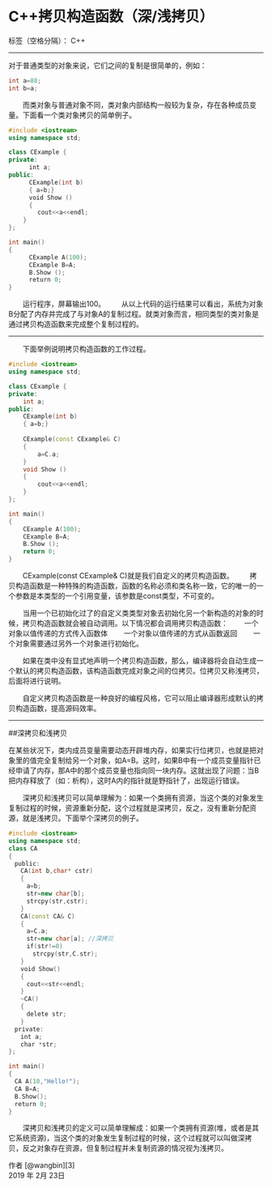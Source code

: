 ﻿# C++拷贝构造函数（深/浅拷贝）

标签（空格分隔）： C++

---

对于普通类型的对象来说，它们之间的复制是很简单的，例如：
```cpp
int a=88;
int b=a;
```

&emsp;&emsp;而类对象与普通对象不同，类对象内部结构一般较为复杂，存在各种成员变量。下面看一个类对象拷贝的简单例子。 
```cpp
#include <iostream>
using namespace std;

class CExample {
private:
    　int a;
public:
    　CExample(int b)
    　{ a=b;}
    　void Show ()
    　{
        cout<<a<<endl;
    }
};

int main()
{
    　CExample A(100);
    　CExample B=A;
    　B.Show ();
    　return 0;
} 
```
&emsp;&emsp;运行程序，屏幕输出100。
&emsp;&emsp;从以上代码的运行结果可以看出，系统为对象B分配了内存并完成了与对象A的复制过程。就类对象而言，相同类型的类对象是通过拷贝构造函数来完成整个复制过程的。


----------


&emsp;&emsp;下面举例说明拷贝构造函数的工作过程。
```cpp
#include <iostream>
using namespace std;

class CExample {
private:
    int a;
public:
    CExample(int b)
    { a=b;}
    
    CExample(const CExample& C)
    {
        a=C.a;
    }
    void Show ()
    {
        cout<<a<<endl;
    }
};

int main()
{
    CExample A(100);
    CExample B=A;
    B.Show ();
    return 0;
} 
```
&emsp;&emsp;CExample(const CExample& C)就是我们自定义的拷贝构造函数。
&emsp;&emsp;拷贝构造函数是一种特殊的构造函数，函数的名称必须和类名称一致，它的唯一的一个参数是本类型的一个引用变量，该参数是const类型，不可变的。

&emsp;&emsp;当用一个已初始化过了的自定义类类型对象去初始化另一个新构造的对象的时候，拷贝构造函数就会被自动调用。以下情况都会调用拷贝构造函数：
&emsp;&emsp;一个对象以值传递的方式传入函数体 
&emsp;&emsp;一个对象以值传递的方式从函数返回 
&emsp;&emsp;一个对象需要通过另外一个对象进行初始化。

&emsp;&emsp;如果在类中没有显式地声明一个拷贝构造函数，那么，编译器将会自动生成一个默认的拷贝构造函数，该构造函数完成对象之间的位拷贝。位拷贝又称浅拷贝，后面将进行说明。

&emsp;&emsp;自定义拷贝构造函数是一种良好的编程风格，它可以阻止编译器形成默认的拷贝构造函数，提高源码效率。


----------
##深拷贝和浅拷贝

在某些状况下，类内成员变量需要动态开辟堆内存，如果实行位拷贝，也就是把对象里的值完全复制给另一个对象，如A=B。这时，如果B中有一个成员变量指针已经申请了内存，那A中的那个成员变量也指向同一块内存。这就出现了问题：当B把内存释放了（如：析构），这时A内的指针就是野指针了，出现运行错误。

　　深拷贝和浅拷贝可以简单理解为：如果一个类拥有资源，当这个类的对象发生复制过程的时候，资源重新分配，这个过程就是深拷贝，反之，没有重新分配资源，就是浅拷贝。下面举个深拷贝的例子。
```cpp
#include <iostream>
using namespace std;
class CA
{
　public:
　　CA(int b,char* cstr)
　　{
　　　a=b;
　　　str=new char[b];
　　　strcpy(str,cstr);
　　}
　　CA(const CA& C)
　　{
　　　a=C.a;
　　　str=new char[a]; //深拷贝
　　　if(str!=0)
　　　　strcpy(str,C.str);
　　}
　　void Show()
　　{
　　　cout<<str<<endl;
　　}
　　~CA()
　　{
　　　delete str;
　　}
　private:
　　int a;
　　char *str;
};

int main()
{
　CA A(10,"Hello!");
　CA B=A;
　B.Show();
　return 0;
} 

```

&emsp;&emsp;深拷贝和浅拷贝的定义可以简单理解成：如果一个类拥有资源(堆，或者是其它系统资源)，当这个类的对象发生复制过程的时候，这个过程就可以叫做深拷贝，反之对象存在资源，但复制过程并未复制资源的情况视为浅拷贝。

作者 [@wangbin][3]     
2019 年 2月 23日 
